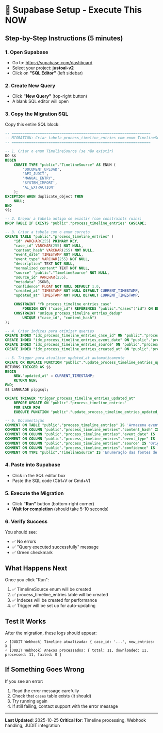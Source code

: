 # 🚀 Supabase Setup - Execute This NOW

## Step-by-Step Instructions (5 minutes)

### 1. Open Supabase
- Go to: https://supabase.com/dashboard
- Select your project: **justoai-v2**
- Click on **"SQL Editor"** (left sidebar)

### 2. Create New Query
- Click **"New Query"** (top-right button)
- A blank SQL editor will open

### 3. Copy the Migration SQL
Copy this entire SQL block:

```sql
-- ================================================================
-- MIGRATION: Criar tabela process_timeline_entries com enum TimelineSource
-- ================================================================

-- 1. Criar o enum TimelineSource (se não existir)
DO $$
BEGIN
    CREATE TYPE "public"."TimelineSource" AS ENUM (
        'DOCUMENT_UPLOAD',
        'API_JUDIT',
        'MANUAL_ENTRY',
        'SYSTEM_IMPORT',
        'AI_EXTRACTION'
    );
EXCEPTION WHEN duplicate_object THEN
    NULL;
END
$$;

-- 2. Dropar a tabela antiga se existir (com constraints ruins)
DROP TABLE IF EXISTS "public"."process_timeline_entries" CASCADE;

-- 3. Criar a tabela com o enum correto
CREATE TABLE "public"."process_timeline_entries" (
    "id" VARCHAR(255) PRIMARY KEY,
    "case_id" VARCHAR(255) NOT NULL,
    "content_hash" VARCHAR(255) NOT NULL,
    "event_date" TIMESTAMP NOT NULL,
    "event_type" VARCHAR(255) NOT NULL,
    "description" TEXT NOT NULL,
    "normalized_content" TEXT NOT NULL,
    "source" "public"."TimelineSource" NOT NULL,
    "source_id" VARCHAR(255),
    "metadata" JSONB,
    "confidence" FLOAT NOT NULL DEFAULT 1.0,
    "created_at" TIMESTAMP NOT NULL DEFAULT CURRENT_TIMESTAMP,
    "updated_at" TIMESTAMP NOT NULL DEFAULT CURRENT_TIMESTAMP,

    CONSTRAINT "fk_process_timeline_entries_case"
        FOREIGN KEY ("case_id") REFERENCES "public"."cases"("id") ON DELETE CASCADE,
    CONSTRAINT "unique_process_timeline_entries_dedup"
        UNIQUE ("case_id", "content_hash")
);

-- 4. Criar índices para otimizar queries
CREATE INDEX "idx_process_timeline_entries_case_id" ON "public"."process_timeline_entries"("case_id");
CREATE INDEX "idx_process_timeline_entries_event_date" ON "public"."process_timeline_entries"("event_date");
CREATE INDEX "idx_process_timeline_entries_source" ON "public"."process_timeline_entries"("source");
CREATE INDEX "idx_process_timeline_entries_created_at" ON "public"."process_timeline_entries"("created_at");

-- 5. Trigger para atualizar updated_at automaticamente
CREATE OR REPLACE FUNCTION "public"."update_process_timeline_entries_updated_at"()
RETURNS TRIGGER AS $$
BEGIN
    NEW."updated_at" = CURRENT_TIMESTAMP;
    RETURN NEW;
END;
$$ LANGUAGE plpgsql;

CREATE TRIGGER "trigger_process_timeline_entries_updated_at"
    BEFORE UPDATE ON "public"."process_timeline_entries"
    FOR EACH ROW
    EXECUTE FUNCTION "public"."update_process_timeline_entries_updated_at"();

-- 6. Documentação
COMMENT ON TABLE "public"."process_timeline_entries" IS 'Armazena eventos de timeline unificados de processos, de múltiplas fontes (PDF, API JUDIT, entrada manual)';
COMMENT ON COLUMN "public"."process_timeline_entries"."content_hash" IS 'Hash SHA256 do conteúdo normalizado para deduplicação';
COMMENT ON COLUMN "public"."process_timeline_entries"."event_date" IS 'Data original do andamento/evento';
COMMENT ON COLUMN "public"."process_timeline_entries"."event_type" IS 'Tipo do evento (ex: Juntada, Despacho, Sentença)';
COMMENT ON COLUMN "public"."process_timeline_entries"."source" IS 'Origem do andamento (DOCUMENT_UPLOAD, API_JUDIT, MANUAL_ENTRY, SYSTEM_IMPORT, AI_EXTRACTION)';
COMMENT ON COLUMN "public"."process_timeline_entries"."confidence" IS 'Nível de confiança na extração (0.0 a 1.0)';
COMMENT ON TYPE "public"."TimelineSource" IS 'Enumeração das fontes de timeline: DOCUMENT_UPLOAD, API_JUDIT, MANUAL_ENTRY, SYSTEM_IMPORT, AI_EXTRACTION';
```

### 4. Paste into Supabase
- Click in the SQL editor box
- Paste the SQL code (Ctrl+V or Cmd+V)

### 5. Execute the Migration
- Click **"Run"** button (bottom-right corner)
- **Wait for completion** (should take 5-10 seconds)

### 6. Verify Success
You should see:
- ✅ No errors
- ✅ "Query executed successfully" message
- ✅ Green checkmark

## What Happens Next
Once you click "Run":
1. ✅ TimelineSource enum will be created
2. ✅ process_timeline_entries table will be created
3. ✅ Indexes will be created for performance
4. ✅ Trigger will be set up for auto-updating

## Test It Works
After the migration, these logs should appear:
```
✓ [JUDIT Webhook] Timeline atualizada: { case_id: '...', new_entries: X }
✓ [JUDIT Webhook] Anexos processados: { total: 11, downloaded: 11, processed: 11, failed: 0 }
```

## If Something Goes Wrong
If you see an error:
1. Read the error message carefully
2. Check that `cases` table exists (it should)
3. Try running again
4. If still failing, contact support with the error message

---

**Last Updated**: 2025-10-25
**Critical for**: Timeline processing, Webhook handling, JUDIT integration
